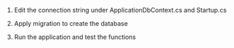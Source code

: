
1. Edit the connection string under ApplicationDbContext.cs and Startup.cs

2. Apply migration to create the database

3. Run the application and test the functions
